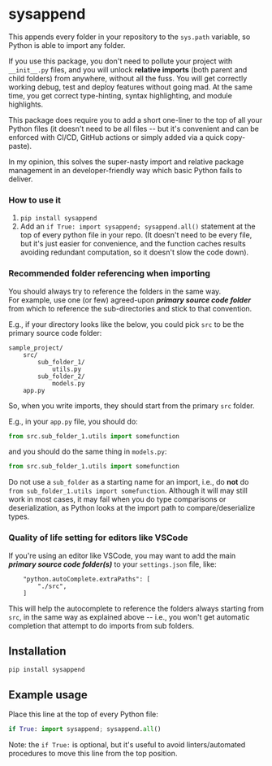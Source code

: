 # sysappend

This appends every folder in your repository to the `sys.path` variable, so Python is able to import any folder. 

If you use this package, you don't need to pollute your project with `__init__.py` files, and you will unlock **relative imports** (both parent and child folders) from anywhere, without all the fuss. You will get correctly working debug, test and deploy features without going mad. At the same time, you get correct type-hinting, syntax highlighting, and module highlights.

This package does require you to add a short one-liner to the top of all your Python files (it doesn't need to be all files -- but it's convenient and can be enforced with CI/CD, GitHub actions or simply added via a quick copy-paste).

In my opinion, this solves the super-nasty import and relative package management in an developer-friendly way which basic Python fails to deliver.

### How to use it

1. `pip install sysappend`
2. Add an `if True: import sysappend; sysappend.all()` statement at the top of every python file in your repo. (It doesn't need to be every file, but it's just easier for convenience, and the function caches results avoiding redundant computation, so it doesn't slow the code down).

### Recommended folder referencing when importing

You should always try to reference the folders in the same way.  
For example, use one (or few) agreed-upon **_primary source code folder_** from which to reference the sub-directories and stick to that convention.

E.g., if your directory looks like the below, you could pick `src` to be the primary source code folder:

```
sample_project/
    src/
        sub_folder_1/
            utils.py
        sub_folder_2/
            models.py
    app.py

```

So, when you write imports, they should start from the primary `src` folder. 

E.g., in your `app.py` file, you should do:

```python
from src.sub_folder_1.utils import somefunction
```

and you should do the same thing in `models.py`:
```python
from src.sub_folder_1.utils import somefunction
```

Do not use a `sub_folder` as a starting name for an import, i.e., do **not** do `from sub_folder_1.utils import somefunction`.
Although it will may still work in most cases, it may fail when you do type comparisons or deserialization, as Python looks at the import path to compare/deserialize types. 


### Quality of life setting for editors like VSCode
If you're using an editor like VSCode, you may want to add the main **_primary source code folder(s)_** to your `settings.json` file, like:

```
    "python.autoComplete.extraPaths": [
        "./src",
    ]
```

This will help the autocomplete to reference the folders always starting from `src`, in the same way as explained above -- i.e., you won't get automatic completion that attempt to do imports from sub folders.


## Installation

`pip install sysappend`

## Example usage

Place this line at the top of every Python file: 

```python
if True: import sysappend; sysappend.all()
```

Note: the `if True:` is optional, but it's useful to avoid linters/automated procedures to move this line from the top position.



